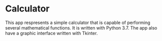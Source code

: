 # Calculator
This app respresents a simple calculator that is capable of performing several mathematical functions.
It is written with Python 3.7. The app also have a graphic interface written with Tkinter. 
